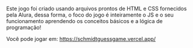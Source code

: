 Este jogo foi criado usando arquivos prontos de HTML e CSS fornecidos pela Alura, dessa forma, o foco do jogo é inteiramente o JS e o seu funcionamento aprendendo os conceitos básicos e a lógica de programação!

Você pode jogar em: https://schmidtguessgame.vercel.app/
